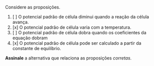 Considere as proposições.

1. [ ] O potencial padrão de célula diminui quando a reação da célula avança.
2. [x] O potencial padrão de célula varia com a temperatura.
3. [ ] O potencial padrão de célula dobra quando os coeficientes da equação dobram
4. [x] O potencial padrão de célula pode ser calculado a partir da constante de equilíbrio.

**Assinale** a alternativa que relaciona as proposições *corretas*.
